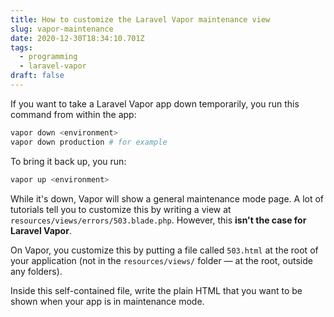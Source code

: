 ```yaml
---
title: How to customize the Laravel Vapor maintenance view
slug: vapor-maintenance
date: 2020-12-30T18:34:10.701Z
tags:
  - programming
  - laravel-vapor
draft: false
---
```

If you want to take a Laravel Vapor app down temporarily, you run this command from within the app: 

```bash
vapor down <environment>
vapor down production # for example
```

To bring it back up, you run: 

```bash
vapor up <environment>
```

While it's down, Vapor will show a general maintenance mode page. A lot of tutorials tell you to customize this by writing a view at `resources/views/errors/503.blade.php`. However, this **isn't the case for Laravel Vapor**. 

On Vapor, you customize this by putting a file called `503.html` at the root of your application (not in the `resources/views/` folder — at the root, outside any folders). 

Inside this self-contained file, write the plain HTML that you want to be shown when your app is in maintenance mode. 